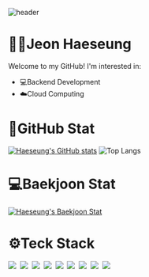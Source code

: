 ![header](https://capsule-render.vercel.app/api?type=waving&color=a6c1ee&height=200&section=header&text=☄Hello%20World☄&fontAlignY=35&fontSize=60&fontColor=ffffff)

# 👩‍💻Jeon Haeseung
 
Welcome to my GitHub! I'm interested in:

- 💻Backend Development
- ☁️Cloud Computing

# 🌟GitHub Stat

[![Haeseung's GitHub stats](https://github-readme-stats.vercel.app/api?username=JeonHaeseung&show_icons=true&theme=tokyonight)](https://github.com/anuraghazra/github-readme-stats) ![Top Langs](https://github-readme-stats.vercel.app/api/top-langs/?username=JeonHaeseung&layout=compact&theme=tokyonight)

# 💻Baekjoon Stat

[![Haeseung's Baekjoon Stat](http://mazassumnida.wtf/api/v2/generate_badge?boj=cathyjeon)](https://solved.ac/cathyjeon/) 

# ⚙️Teck Stack

<p>
 <img src="https://img.shields.io/badge/-java-orange"/></a>&nbsp 
 <img src="https://img.shields.io/badge/-C%2FC%2B%2B-lightgrey"/></a>&nbsp 
 <img src="https://img.shields.io/badge/-python-blue"/></a>&nbsp 
 <img src="https://img.shields.io/badge/-SQL-green"/></a>&nbsp 
 <img src="https://img.shields.io/badge/-HTML%2FCSS-yellowgreen"/></a>&nbsp 
 <img src="https://img.shields.io/badge/-flask-blue"/></a>&nbsp 
 <img src="https://img.shields.io/badge/-javascript%2FjQuery-red"/></a>&nbsp 
 <img src="https://img.shields.io/badge/-Node.js-brightgreen"/></a>&nbsp 
 <img src="https://img.shields.io/badge/-php-blueviolet"/></a>&nbsp 
</p>

